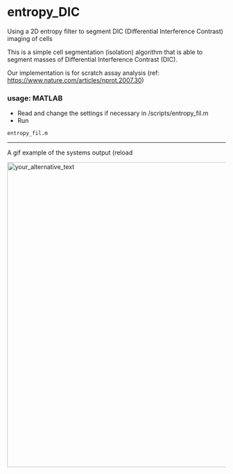 # entropy_DIC
Using a 2D entropy filter to segment DIC (Differential Interference Contrast) imaging of cells

This is a simple cell segmentation (isolation) algorithm that is able to segment masses of Differential Interference Contrast (DIC).

Our implementation is for scratch assay analysis (ref: https://www.nature.com/articles/nprot.2007.30)

### usage: MATLAB

* Read and change the settings if necessary in /scripts/entropy_fil.m
* Run
```
entropy_fil.m
```

------------------------------
A gif example of the systems output (reload 

<img src="https://github.com/Sam-Freitas/entropy_DIC/blob/master/scripts/output/Example_output/RENCA_A28_10FBS_3HAA_1.gif" alt="your_alternative_text" width="885" height="704" loop=infinite>
